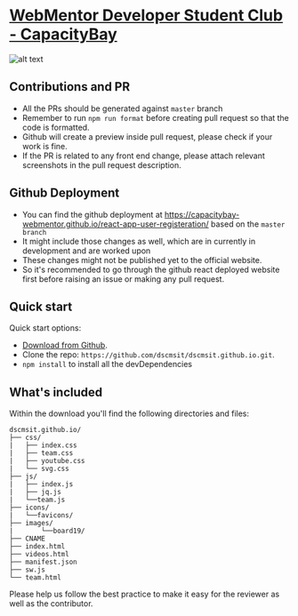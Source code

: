 # [WebMentor Developer Student Club - CapacityBay](https://capacitybay-webmentor.github.io/react-app-user-registeration/)

<!-- https://github.com/dscmsit/dscmsit/blob/master/images/HomePageForREADME.jpg?raw=true -->

![alt text](https://capacitybay-webmentor.github.io/react-app-user-registeration//screenshots/git-banner2.png"DSC-MSIT")

## Contributions and PR

- All the PRs should be generated against `master` branch
- Remember to run `npm run format` before creating pull request so that the code is formatted.
- Github will create a preview inside pull request, please check if your work is fine.
- If the PR is related to any front end change, please attach relevant screenshots in the pull request description.

## Github Deployment

- You can find the github deployment at https://capacitybay-webmentor.github.io/react-app-user-registeration/ based on the `master branch`
- It might include those changes as well, which are in currently in development and are worked upon
- These changes might not be published yet to the official website.
- So it's recommended to go through the github react deployed website first before raising an issue or making any pull request.

## Quick start

Quick start options:

- [Download from Github](https://capacitybay-webmentor.github.io/react-app-user-registeration/).
- Clone the repo: `https://github.com/dscmsit/dscmsit.github.io.git`.
- `npm install` to install all the devDependencies

## What's included

Within the download you'll find the following directories and files:

```
dscmsit.github.io/
├── css/
|   ├── index.css
|   ├── team.css
|   ├── youtube.css
|   └── svg.css
├── js/
|   ├── index.js
|   ├── jq.js
|   └──team.js
├── icons/
|   └──favicons/
├── images/
|       └──board19/
├── CNAME
├── index.html
├── videos.html
├── manifest.json
├── sw.js
└── team.html

```

Please help us follow the best practice to make it easy for the reviewer as well as the contributor.